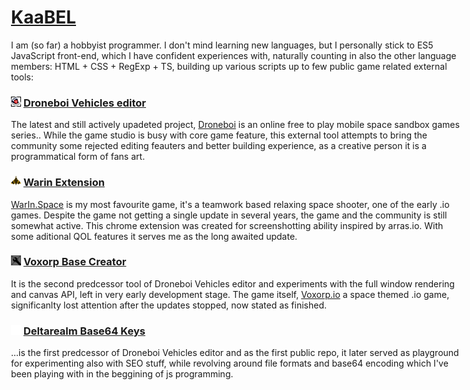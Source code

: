 <style>@media not (prefers-color-scheme: light) {body{background-color:#111;color:#888;color-scheme:dark;margin-left:auto;margin-right:auto;}}@media (min-width: 720px) {body{min-width:720px;max-width:50%;}}</style>

# [KaaBEL](https://github.com/KaaBEL)

I am (so far) a hobbyist programmer. I don't mind learning new languages, but I personally stick to ES5 JavaScript front-end, which I have confident experiences with, naturally counting in also the other language members: HTML + CSS + RegExp + TS, building up various scripts up to few public game related external tools:

### ![D1R DBV editor favicon](./other/d1r_dbv_editor.png) [Droneboi Vehicles editor](https://kaabel.github.io/.d1r.dbv/editor) 
The latest and still actively upadeted project, [Droneboi](https://rizenplanet.com/droneboi.html) is an online free to play mobile space sandbox games series.. While the game studio is busy with core game feature, this external tool attempts to bring the community some rejected editing feauters and better building experience, as a creative person it is a programmatical form of fans art.

### ![warin-extension favicon](./other/warin_extension.png) [Warin Extension](https://github.com/KaaBEL/warin-extension)
[WarIn.Space](http://warin.space) is my most favourite game, it's a teamwork based relaxing space shooter, one of the early .io games. Despite the game not getting a single update in several years, the game and the community is still somewhat active. This chrome extension was created for screenshotting ability inspired by arras.io. With some aditional QOL features it serves me as the long awaited update.

### ![Voxorp-base-creator favicon](./other/voxorp_base_creator.png) [Voxorp Base Creator](https://kaabel.github.io/Voxorp-base-creator/voxorp-bases.html)
It is the second predcessor tool of Droneboi Vehicles editor and experiments with the full window rendering and canvas API, left in very early development stage. The game itself, [Voxorp.io](https://voxorp.com/) a space themed .io game, significanlty lost attention after the updates stopped, now stated as finished.

### ![Dr keys tool favicon](/other/dr_keys_tool.png) [Deltarealm Base64 Keys](https://kaabel.github.io/Deltarealm-b64-keys/)
...is the first predcessor of Droneboi Vehicles editor and as the first public repo, it later served as playground for experimenting also with SEO stuff, while revolving around file formats and base64 encoding which I've been playing with in the beggining of js programming.